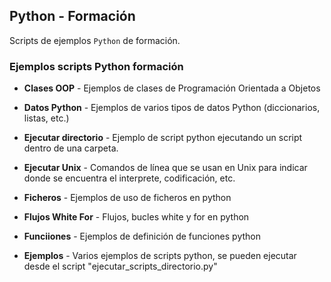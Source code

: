## Python - Formación

Scripts de ejemplos `Python` de formación.

### Ejemplos scripts Python formación

* **Clases OOP** - Ejemplos de clases de Programación Orientada a Objetos
* **Datos Python** - Ejemplos de varios tipos de datos Python (diccionarios, listas, etc.)
* **Ejecutar directorio** - Ejemplo de script python ejecutando un script dentro de una carpeta.
* **Ejecutar Unix** - Comandos de línea que se usan en Unix para indicar donde se encuentra el interprete, codificación, etc.
* **Ficheros** - Ejemplos de uso de ficheros en python
* **Flujos White For** - Flujos, bucles white y for en python
* **Funciiones** - Ejemplos de definición de funciones python

* **Ejemplos** - Varios ejemplos de scripts python, se pueden ejecutar desde el script "ejecutar_scripts_directorio.py"
